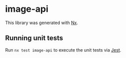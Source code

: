 # image-api

This library was generated with [Nx](https://nx.dev).

## Running unit tests

Run `nx test image-api` to execute the unit tests via [Jest](https://jestjs.io).
